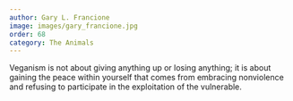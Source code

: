 ```yaml
---
author: Gary L. Francione
image: images/gary_francione.jpg
order: 68
category: The Animals
---
```


Veganism is not about giving anything up or losing anything; it is about gaining the peace within yourself that comes from embracing nonviolence and refusing to participate in the exploitation of the vulnerable.
